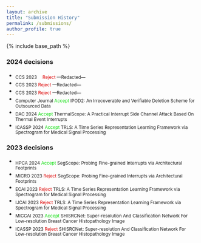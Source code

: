 ```yaml
---
layout: archive
title: "Submission History"
permalink: /submissions/
author_profile: true
---
```


{% include base_path %}

### 2024 decisions
- <sub> CCS 2023 &emsp;<font color="#dd0000">Reject</font> —Redacted—
- <sub> CCS 2023 <font color="#dd0000">Reject</font> —Redacted—
- <sub> CCS 2023 <font color="#dd0000">Reject</font> —Redacted—
- <sub> Computer Journal <font color="#00dd00">Accept</font> IPOD2: An Irrecoverable and Verifiable Deletion Scheme for Outsourced Data<br/>
- <sub> DAC 2024 <font color="#00dd00">Accept</font> ThermalScope: A Practical Interrupt Side Channel Attack Based On Thermal Event Interrupts<br/>
- <sub> ICASSP 2024 <font color="#00dd00">Accept</font> TRLS: A Time Series Representation Learning Framework via Spectrogram for Medical Signal Processing<br/>

### 2023 decisions
- <sub> HPCA 2024 <font color="#00dd00">Accept</font> SegScope: Probing Fine-grained Interrupts via Architectural Footprints<br/>
- <sub> MICRO 2023 <font color="#dd0000">Reject</font> SegScope: Probing Fine-grained Interrupts via Architectural Footprints<br/>
- <sub> ECAI 2023 <font color="#dd0000">Reject</font> TRLS: A Time Series Representation Learning Framework via Spectrogram for Medical Signal Processing<br/>
- <sub> IJCAI 2023 <font color="#dd0000">Reject</font> TRLS: A Time Series Representation Learning Framework via Spectrogram for Medical Signal Processing<br/>
- <sub> MICCAI 2023 <font color="#00dd00">Accept</font> SHISRCNet: Super-resolution And Classification Network For Low-resolution Breast Cancer Histopathology Image<br/>
- <sub> ICASSP 2023 <font color="#dd0000">Reject</font>  SHISRCNet: Super-resolution And Classification Network For Low-resolution Breast Cancer Histopathology Image<br/>
